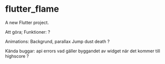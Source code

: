 # flutter_flame

A new Flutter project.

Att göra;
Funktioner:
?

Animations:
Backgrund, parallax
Jump dust
death
?

Kända buggar: api errors vad gäller byggandet av widget när det kommer till highscore
?
